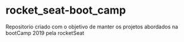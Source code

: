 # rocket_seat-boot_camp
Repositorio criado com o objetivo de manter os projetos abordados na bootCamp 2019 pela rocketSeat
